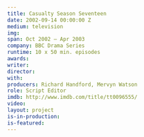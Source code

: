 ```yaml
---
title: Casualty Season Seventeen
date: 2002-09-14 00:00:00 Z
medium: television
img: 
span: Oct 2002 – Apr 2003
company: BBC Drama Series
runtime: 10 x 50 min. episodes
awards: 
writer: 
director: 
with: 
producers: Richard Handford, Mervyn Watson
role: Script Editor
imdb: http://www.imdb.com/title/tt0096555/
video: 
layout: project
is-in-production: 
is-featured: 
---
```


